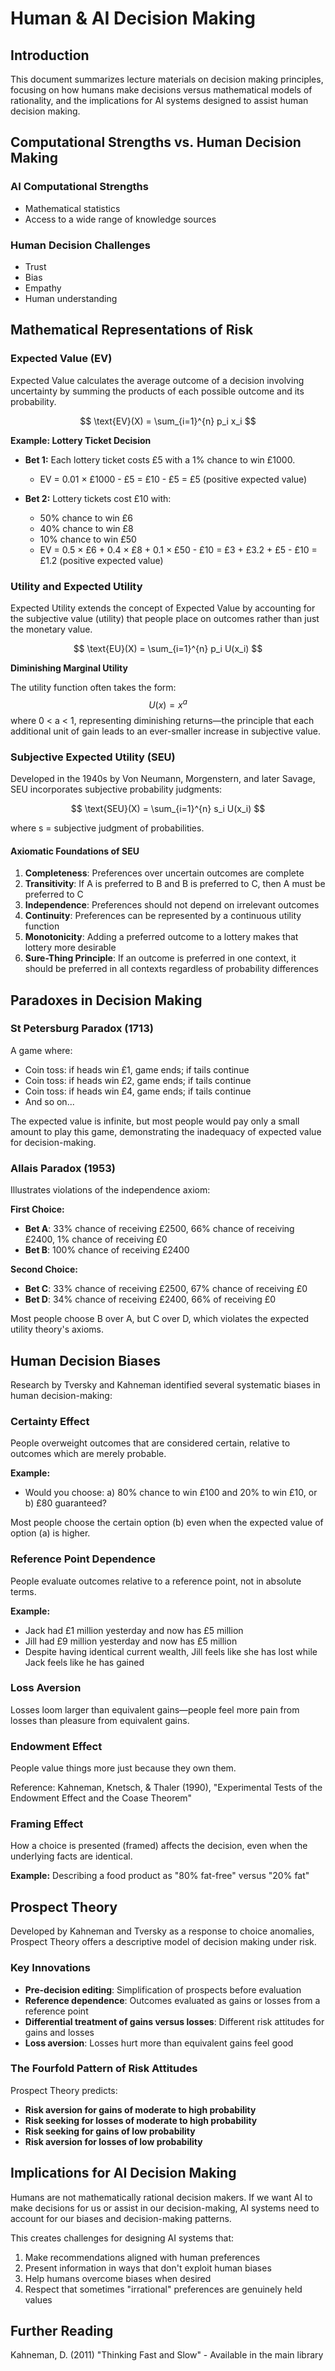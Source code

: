# Human & AI Decision Making

## Introduction

This document summarizes lecture materials on decision making principles, focusing on how humans make decisions versus mathematical models of rationality, and the implications for AI systems designed to assist human decision making.

## Computational Strengths vs. Human Decision Making

### AI Computational Strengths
- Mathematical statistics
- Access to a wide range of knowledge sources

### Human Decision Challenges
- Trust
- Bias
- Empathy
- Human understanding

## Mathematical Representations of Risk

### Expected Value (EV)

Expected Value calculates the average outcome of a decision involving uncertainty by summing the products of each possible outcome and its probability.

$$ \text{EV}(X) = \sum_{i=1}^{n} p_i x_i $$

**Example: Lottery Ticket Decision**
- **Bet 1:** Each lottery ticket costs £5 with a 1% chance to win £1000.
  - EV = 0.01 × £1000 - £5 = £10 - £5 = £5 (positive expected value)
  
- **Bet 2:** Lottery tickets cost £10 with:
  - 50% chance to win £6
  - 40% chance to win £8
  - 10% chance to win £50
  - EV = 0.5 × £6 + 0.4 × £8 + 0.1 × £50 - £10 = £3 + £3.2 + £5 - £10 = £1.2 (positive expected value)

### Utility and Expected Utility

Expected Utility extends the concept of Expected Value by accounting for the subjective value (utility) that people place on outcomes rather than just the monetary value.

$$ \text{EU}(X) = \sum_{i=1}^{n} p_i U(x_i) $$

**Diminishing Marginal Utility**

The utility function often takes the form:
$$ U(x) = x^a $$
where 0 < a < 1, representing diminishing returns—the principle that each additional unit of gain leads to an ever-smaller increase in subjective value.

### Subjective Expected Utility (SEU)

Developed in the 1940s by Von Neumann, Morgenstern, and later Savage, SEU incorporates subjective probability judgments:

$$ \text{SEU}(X) = \sum_{i=1}^{n} s_i U(x_i) $$

where s = subjective judgment of probabilities.

#### Axiomatic Foundations of SEU

1. **Completeness**: Preferences over uncertain outcomes are complete
2. **Transitivity**: If A is preferred to B and B is preferred to C, then A must be preferred to C
3. **Independence**: Preferences should not depend on irrelevant outcomes
4. **Continuity**: Preferences can be represented by a continuous utility function
5. **Monotonicity**: Adding a preferred outcome to a lottery makes that lottery more desirable
6. **Sure-Thing Principle**: If an outcome is preferred in one context, it should be preferred in all contexts regardless of probability differences

## Paradoxes in Decision Making

### St Petersburg Paradox (1713)

A game where:
- Coin toss: if heads win £1, game ends; if tails continue
- Coin toss: if heads win £2, game ends; if tails continue
- Coin toss: if heads win £4, game ends; if tails continue
- And so on...

The expected value is infinite, but most people would pay only a small amount to play this game, demonstrating the inadequacy of expected value for decision-making.

### Allais Paradox (1953)

Illustrates violations of the independence axiom:

**First Choice:**
- **Bet A**: 33% chance of receiving £2500, 66% chance of receiving £2400, 1% chance of receiving £0
- **Bet B**: 100% chance of receiving £2400

**Second Choice:**
- **Bet C**: 33% chance of receiving £2500, 67% chance of receiving £0
- **Bet D**: 34% chance of receiving £2400, 66% of receiving £0

Most people choose B over A, but C over D, which violates the expected utility theory's axioms.

## Human Decision Biases

Research by Tversky and Kahneman identified several systematic biases in human decision-making:

### Certainty Effect

People overweight outcomes that are considered certain, relative to outcomes which are merely probable.

**Example:**
- Would you choose:
  a) 80% chance to win £100 and 20% to win £10, or
  b) £80 guaranteed?

Most people choose the certain option (b) even when the expected value of option (a) is higher.

### Reference Point Dependence

People evaluate outcomes relative to a reference point, not in absolute terms.

**Example:**
- Jack had £1 million yesterday and now has £5 million
- Jill had £9 million yesterday and now has £5 million
- Despite having identical current wealth, Jill feels like she has lost while Jack feels like he has gained

### Loss Aversion

Losses loom larger than equivalent gains—people feel more pain from losses than pleasure from equivalent gains.

### Endowment Effect

People value things more just because they own them.

Reference: Kahneman, Knetsch, & Thaler (1990), "Experimental Tests of the Endowment Effect and the Coase Theorem"

### Framing Effect

How a choice is presented (framed) affects the decision, even when the underlying facts are identical.

**Example:** Describing a food product as "80% fat-free" versus "20% fat"

## Prospect Theory

Developed by Kahneman and Tversky as a response to choice anomalies, Prospect Theory offers a descriptive model of decision making under risk.

### Key Innovations

- **Pre-decision editing**: Simplification of prospects before evaluation
- **Reference dependence**: Outcomes evaluated as gains or losses from a reference point
- **Differential treatment of gains versus losses**: Different risk attitudes for gains and losses
- **Loss aversion**: Losses hurt more than equivalent gains feel good

### The Fourfold Pattern of Risk Attitudes

Prospect Theory predicts:
- **Risk aversion for gains of moderate to high probability**
- **Risk seeking for losses of moderate to high probability**
- **Risk seeking for gains of low probability**
- **Risk aversion for losses of low probability**

## Implications for AI Decision Making

Humans are not mathematically rational decision makers. If we want AI to make decisions for us or assist in our decision-making, AI systems need to account for our biases and decision-making patterns.

This creates challenges for designing AI systems that:
1. Make recommendations aligned with human preferences
2. Present information in ways that don't exploit human biases
3. Help humans overcome biases when desired
4. Respect that sometimes "irrational" preferences are genuinely held values

## Further Reading

Kahneman, D. (2011) "Thinking Fast and Slow" - Available in the main library